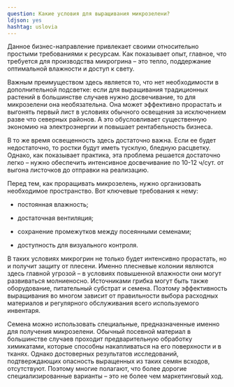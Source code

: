 ```yaml
---
question: Какие условия для выращивания микрозелени?
ldjson: yes 
hashtag: uslovia
---
```


Данное бизнес-направление привлекает своими относительно простыми требованиями к ресурсам. Как показывает опыт, главное, что требуется для производства микрогрина – это тепло, поддержание оптимальной влажности и доступ к свету.

Важным преимуществом здесь является то, что нет необходимости в дополнительной подсветке: если для выращивания традиционных растений в большинстве случаев нужно досвечивание, то для микрозелени она необязательна. Она может эффективно прорастать и выгонять первый лист в условиях обычного освещения за исключением разве что северных районов. А это обусловливает существенную экономию на электроэнергии и повышает рентабельность бизнеса.

В то же время освещенность здесь достаточно важна. Если ее будет недостаточно, то ростки будут иметь тусклую, бледную расцветку. Однако, как показывает практика, эта проблема решается достаточно легко – нужно обеспечить интенсивное досвечивание по 10-12 ч/сут. от выгона листочков до отправки на реализацию.

Перед тем, как проращивать микрозелень, нужно организовать необходимое пространство. Вот ключевые требования к нему:

* постоянная влажность;

* достаточная вентиляция;

* сохранение промежутков между посеянными семенами;

* доступность для визуального контроля.

В таких условиях микрогрин не только будет интенсивно прорастать, но и получит защиту от плесени. Именно плесневые колонии являются здесь главной угрозой – в условиях повышенной влажности они могут развиваться молниеносно. Источниками грибка могут быть также оборудование, питательный субстрат и семена. Поэтому эффективность выращивания во многом зависит от правильности выбора расходных материалов и регулярного обслуживания всего используемого инвентаря.

Семена можно использовать специальные, предназначенные именно для получения микрозелени. Обычный посевной материал в большинстве случаев проходит предварительную обработку химикатами, которые способны накапливаться на его поверхности и в тканях. Однако достоверных результатов исследований, подтверждающих опасность выращенных из таких семян всходов, отсутствуют. Поэтому многие полагают, что более дорогие специализированные варианты – это не более чем маркетинговый ход.



